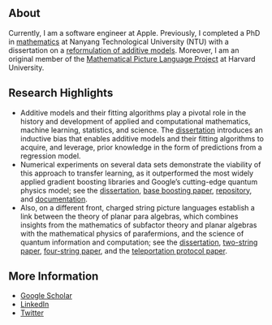 About
----------------

Currently, I am a software engineer at Apple. Previously, I completed a
PhD in [mathematics](https://www.ntu.edu.sg/spms) at Nanyang
Technological University (NTU) with a dissertation on a
[reformulation of additive models](https://hdl.handle.net/10356/163311). 
Moreover, I am an original member of the 
[Mathematical Picture Language Project](https://mathpicture.fas.harvard.edu/)
at Harvard University.

Research Highlights
----------------

* Additive models and their fitting algorithms play a pivotal role
  in the history and development of applied and computational
  mathematics, machine learning, statistics, and science. The
  [dissertation][1] introduces an inductive bias that enables
  additive models and their fitting algorithms to acquire, and
  leverage, prior knowledge in the form of predictions from a
  regression model.
* Numerical experiments on several data sets demonstrate the
  viability of this approach to transfer learning, as it
  outperformed the most widely applied gradient boosting
  libraries and Google’s cutting-edge quantum physics model;
  see the [dissertation][1], [base boosting paper][2],
  [repository][3], and [documentation][4].
* Also, on a different front, charged string picture languages
  establish a link between the theory of planar para algebras,
  which combines insights from the mathematics of subfactor theory
  and planar algebras with the mathematical physics of parafermions,
  and the science of quantum information and computation; see the
  [dissertation][1], [two-string paper][5], [four-string paper][6],
  and the [teleportation protocol paper][7].

[1]: https://hdl.handle.net/10356/163311 "A reformulation of additive models"
[2]: https://iopscience.iop.org/article/10.1088/2632-2153/ac1ee9 "A new formulation of gradient boosting"
[3]: https://github.com/a-wozniakowski/scikit-physlearn
[4]: https://scikit-physlearn.readthedocs.io/en/latest/
[5]: https://link.springer.com/article/10.1007/s11425-017-9207-3 "Holographic software for quantum networks"
[6]: https://www.pnas.org/content/114/10/2497.full "Quon 3D language for quantum information"
[7]: https://iopscience.iop.org/article/10.1088/1367-2630/aa5b57 "Constructive simulation and topological design of protocols"


More Information
----------------
* [Google Scholar](https://scholar.google.com/citations?user=lDe0nKgAAAAJ&hl=en)
* [LinkedIn](https://www.linkedin.com/in/wozniakowski/)
* [Twitter](https://twitter.com/airwoz)
